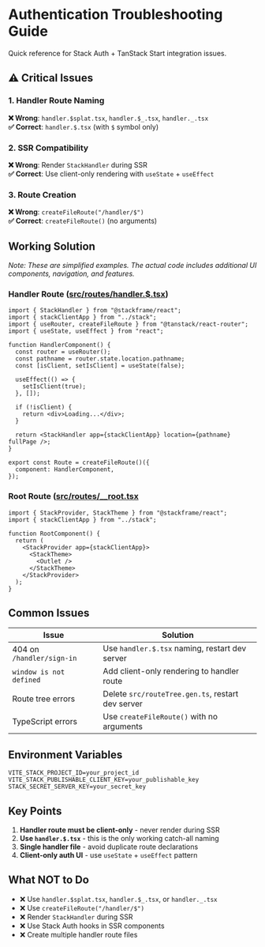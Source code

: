 # Authentication Troubleshooting Guide

Quick reference for Stack Auth + TanStack Start integration issues.

## ⚠️ Critical Issues

### 1. Handler Route Naming
**❌ Wrong**: `handler.$splat.tsx`, `handler.$_.tsx`, `handler._.tsx`  
**✅ Correct**: `handler.$.tsx` (with `$` symbol only)

### 2. SSR Compatibility
**❌ Wrong**: Render `StackHandler` during SSR  
**✅ Correct**: Use client-only rendering with `useState` + `useEffect`

### 3. Route Creation
**❌ Wrong**: `createFileRoute("/handler/$")`  
**✅ Correct**: `createFileRoute()` (no arguments)

## Working Solution

*Note: These are simplified examples. The actual code includes additional UI components, navigation, and features.*

### Handler Route ([src/routes/handler.$.tsx](src/routes/handler.%24.tsx))
```tsx
import { StackHandler } from "@stackframe/react";
import { stackClientApp } from "../stack";
import { useRouter, createFileRoute } from "@tanstack/react-router";
import { useState, useEffect } from "react";

function HandlerComponent() {
  const router = useRouter();
  const pathname = router.state.location.pathname;
  const [isClient, setIsClient] = useState(false);

  useEffect(() => {
    setIsClient(true);
  }, []);

  if (!isClient) {
    return <div>Loading...</div>;
  }

  return <StackHandler app={stackClientApp} location={pathname} fullPage />;
}

export const Route = createFileRoute()({
  component: HandlerComponent,
});
```

### Root Route ([src/routes/__root.tsx](/src/routes/__root.tsx)
```tsx
import { StackProvider, StackTheme } from "@stackframe/react";
import { stackClientApp } from "../stack";

function RootComponent() {
  return (
    <StackProvider app={stackClientApp}>
      <StackTheme>
        <Outlet />
      </StackTheme>
    </StackProvider>
  );
}
```

## Common Issues

| Issue | Solution |
|-------|----------|
| 404 on `/handler/sign-in` | Use `handler.$.tsx` naming, restart dev server |
| `window is not defined` | Add client-only rendering to handler route |
| Route tree errors | Delete `src/routeTree.gen.ts`, restart dev server |
| TypeScript errors | Use `createFileRoute()` with no arguments |

## Environment Variables
```env
VITE_STACK_PROJECT_ID=your_project_id
VITE_STACK_PUBLISHABLE_CLIENT_KEY=your_publishable_key
STACK_SECRET_SERVER_KEY=your_secret_key
```

## Key Points

1. **Handler route must be client-only** - never render during SSR
2. **Use `handler.$.tsx`** - this is the only working catch-all naming
3. **Single handler file** - avoid duplicate route declarations
4. **Client-only auth UI** - use `useState` + `useEffect` pattern

## What NOT to Do

- ❌ Use `handler.$splat.tsx`, `handler.$_.tsx`, or `handler._.tsx`
- ❌ Use `createFileRoute("/handler/$")`
- ❌ Render `StackHandler` during SSR
- ❌ Use Stack Auth hooks in SSR components
- ❌ Create multiple handler route files
